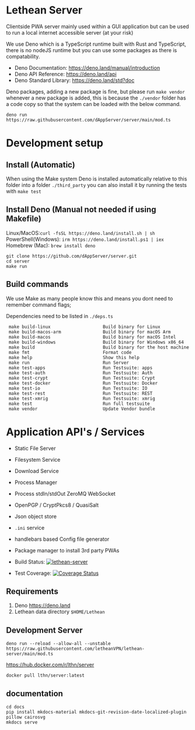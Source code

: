 # Lethean Server

Clientside PWA server mainly used within a GUI application but can be used to run a local internet accessible server (at your risk)

We use Deno which is a TypeScript runtime built with Rust and TypeScript, there is no nodeJS runtime but you can use some packages as there is compatability.

- Deno Documentation: https://deno.land/manual/introduction 
- Deno API Reference: https://deno.land/api 
- Deno Standard Library: https://deno.land/std?doc

Deno packages, adding a new package is fine, but please run `make vendor` whenever a new package is added,
this is because the `./vendor` folder has a code copy so that the system can be loaded with the below command.

`deno run https://raw.githubusercontent.com/dAppServer/server/main/mod.ts`

# Development setup

## Install (Automatic)

When using the Make system Deno is installed automatically relative to this folder into a folder `./third_party`
you can also install it by running the tests with `make test`

## Install Deno (Manual not needed if using Makefile)

Linux/MacOS:`curl -fsSL https://deno.land/install.sh | sh` \
PowerShell(Windows): `irm https://deno.land/install.ps1 | iex` \
Homebrew (Mac): `brew install deno`

```shell
git clone https://github.com/dAppServer/server.git
cd server
make run
```

## Build commands

We use Make as many people know this and means you dont need to remember command flags;

Dependencies need to be listed in `./deps.ts`

```shell
 make build-linux                    Build binary for Linux
 make build-macos-arm                Build binary for macOS Arm
 make build-macos                    Build binary for macOS Intel
 make build-windows                  Build binary for Windows x86_64
 make build                          Build binary for the host machine
 make fmt                            Format code
 make help                           Show this help
 make run                            Run Server
 make test-apps                      Run Testsuite: apps
 make test-auth                      Run Testsuite: Auth
 make test-crypt                     Run Testsuite: Crypt
 make test-docker                    Run Testsuite: Docker
 make test-io                        Run Testsuite: IO
 make test-rest                      Run Testsuite: REST
 make test-xmrig                     Run Testsuite: xmrig
 make test                           Run full testsuite
 make vendor                         Update Vendor bundle
```

# Application API's / Services

- Static File Server
- Filesystem Service
- Download Service
- Process Manager
- Process stdIn/stdOut ZeroMQ WebSocket
- OpenPGP / CryptPkcs8 / QuasiSalt
- Json object store
- `.ini` service
- handlebars based Config file generator 
- Package manager to install 3rd party PWAs


- Build Status:
  [![lethean-server](https://github.com/dAppServer/server/actions/workflows/compile.yml/badge.svg)](https://github.com/dAppServer/server/actions/workflows/compile.yml)
- Test Coverage:
  [![Coverage Status](https://coveralls.io/repos/github/dAppServer/server/badge.svg?branch=main)](https://coveralls.io/github/dAppServer/server?branch=main)
## Requirements

1. Deno https://deno.land
2. Lethean data directory `$HOME/Lethean`

## Development Server

```shell
deno run --reload --allow-all --unstable https://raw.githubusercontent.com/letheanVPN/lethean-server/main/mod.ts
```
https://hub.docker.com/r/lthn/server

`docker pull lthn/server:latest`

## documentation

```shell
cd docs
pip install mkdocs-material mkdocs-git-revision-date-localized-plugin pillow cairosvg
mkdocs serve
```
